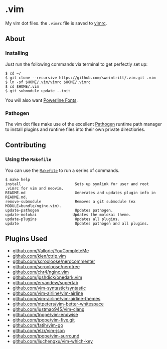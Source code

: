.vim
====

My vim dot files. the `.vimrc` file is saved to [vimrc](https://github.com/sweintritt/.vim/blob/master/vimrc).

## About

### Installing

Just run the following commands via terminal to get perfectly set up:

```console
$ cd ~/
$ git clone --recursive https://github.com/sweintritt/.vim.git .vim
$ ln -sf $HOME/.vim/vimrc $HOME/.vimrc
$ cd $HOME/.vim
$ git submodule update --init
```

You will also want [Powerline Fonts](https://github.com/powerline/fonts).

### Pathogen

The vim dot files make use of the excellent [Pathogen](https://github.com/tpope/vim-pathogen) runtime path manager to install plugins and runtime files into their own private directiories.

## Contributing

### Using the `Makefile`

You can use the [`Makefile`](Makefile) to run a series of commands.

```console
$ make help
install                        Sets up symlink for user and root .vimrc for vim and neovim.
README.md                      Generates and updates plugin info in README.md.
remove-submodule               Removes a git submodule (ex MODULE=bundle/nginx.vim).
update-pathogen                Updates pathogen.
update-molokai                Updates the molokai theme.
update-plugins                 Updates all plugins.
update                         Updates pathogen and all plugins.
```

## Plugins Used
* [github.com/Valloric/YouCompleteMe](https://github.com/Valloric/YouCompleteMe)
* [github.com/kien/ctrlp.vim](https://github.com/kien/ctrlp.vim)
* [github.com/scrooloose/nerdcommenter](https://github.com/scrooloose/nerdcommenter)
* [github.com/scrooloose/nerdtree](https://github.com/scrooloose/nerdtree)
* [github.com/chr4/nginx.vim](https://github.com/chr4/nginx.vim.git)
* [github.com/joshdick/onedark.vim](https://github.com/joshdick/onedark.vim)
* [github.com/ervandew/supertab](https://github.com/ervandew/supertab)
* [github.com/vim-syntastic/syntastic](https://github.com/vim-syntastic/syntastic)
* [github.com/vim-airline/vim-airline](https://github.com/vim-airline/vim-airline)
* [github.com/vim-airline/vim-airline-themes](https://github.com/vim-airline/vim-airline-themes)
* [github.com/ntpeters/vim-better-whitespace](https://github.com/ntpeters/vim-better-whitespace.git)
* [github.com/justmao945/vim-clang](https://github.com/justmao945/vim-clang)
* [github.com/tpope/vim-endwise](https://github.com/tpope/vim-endwise.git)
* [github.com/tpope/vim-five.git](https://github.com/tpope/vim-fugitive.git)
* [github.com/fatih/vim-go](https://github.com/fatih/vim-go.git)
* [github.com/elzr/vim-json](https://github.com/elzr/vim-json.git)
* [github.com/tpope/vim-surround](https://github.com/tpope/vim-surround.git)
* [github.com/liuchengxu/vim-which-key](https://github.com/liuchengxu/vim-which-key.git)

